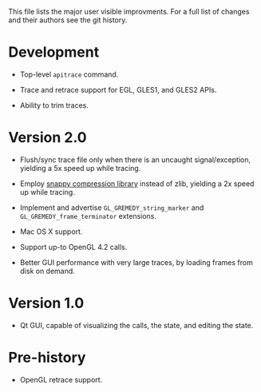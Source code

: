 This file lists the major user visible improvments.  For a full list of changes
and their authors see the git history.


Development
===========

* Top-level `apitrace` command.

* Trace and retrace support for EGL, GLES1, and GLES2 APIs.

* Ability to trim traces.


Version 2.0
===========

* Flush/sync trace file only when there is an uncaught signal/exception,
  yielding a 5x speed up while tracing.

* Employ [snappy compression library](http://code.google.com/p/snappy/) instead
  of zlib, yielding a 2x speed up while tracing.

* Implement and advertise `GL_GREMEDY_string_marker` and
  `GL_GREMEDY_frame_terminator` extensions.

* Mac OS X support.

* Support up-to OpenGL 4.2 calls.

* Better GUI performance with very large traces, by loading frames from disk on
  demand.


Version 1.0
===========

* Qt GUI, capable of visualizing the calls, the state, and editing the state.


Pre-history
===========

* OpenGL retrace support.
